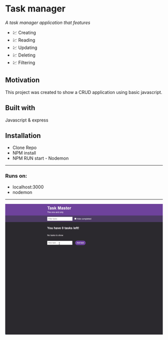 # Task manager 

*A task manager application that features*

- 💹 Creating
- 💹 Reading
- 💹 Updating
- 💹 Deleting
- 💹 Filtering

## Motivation
This project was created to show a CRUD application using basic javascript.

## Built with
Javascript & express

## Installation

- Clone Repo
- NPM install
- NPM RUN start - Nodemon

---

### Runs on:
- localhost:3000 
- nodemon

---

<img align="center" alt="GIF"  src="readme_gif/task manager.gif" />
